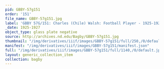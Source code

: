 ```yaml
---
pid: GBBY-57g151
order: '151'
file_name: GBBY-57g151.jpg
label: 'GBBY 57G/151: Charles (Chile) Walsh: Football Player - 1925-1927'
_date: 1925-1927
object_type: glass plate negative
source: http://archives.nd.edu/Bagby/GBBY-57g151.jpg
thumbnail: "/img/derivatives/iiif/images/GBBY-57g151/full/250,/0/default.jpg"
manifest: "/img/derivatives/iiif/images/GBBY-57g151/manifest.json"
full: "/img/derivatives/iiif/images/GBBY-57g151/full/1140,/0/default.jpg"
layout: generic_collection_item
collection: bagby
---
```

